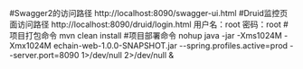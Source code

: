 #Swagger2的访问路径
http://localhost:8090/swagger-ui.html
#Druid监控页面访问路径
http://localhost:8090/druid/login.html
用户名：root  密码：root
#项目打包命令
mvn clean install
#项目部署命令
nohup java -jar -Xms1024M -Xmx1024M echain-web-1.0.0-SNAPSHOT.jar --spring.profiles.active=prod --server.port=8090 1>/dev/null 2>/dev/null &